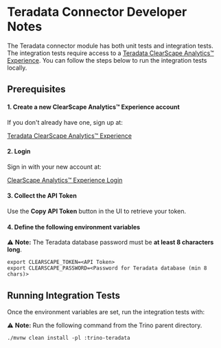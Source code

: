 # Teradata Connector Developer Notes

The Teradata connector module has both unit tests and integration tests.
The integration tests require access to a [Teradata ClearScape Analytics™ Experience](https://clearscape.teradata.com/sign-in).
You can follow the steps below to run the integration tests locally.

## Prerequisites

#### 1. Create a new ClearScape Analytics™ Experience account

If you don't already have one, sign up at:

[Teradata ClearScape Analytics™ Experience](https://www.teradata.com/getting-started/demos/clearscape-analytics)

#### 2. Login

Sign in with your new account at:

[ClearScape Analytics™ Experience Login](https://clearscape.teradata.com/sign-in)

#### 3. Collect the API Token

Use the **Copy API Token** button in the UI to retrieve your token.

#### 4. Define the following environment variables

⚠️ **Note:** The Teradata database password must be **at least 8 characters long**.

```
export CLEARSCAPE_TOKEN=<API Token>
export CLEARSCAPE_PASSWORD=<Password for Teradata database (min 8 chars)>
```

## Running Integration Tests

Once the environment variables are set, run the integration tests with:

⚠️ **Note:** Run the following command from the Trino parent directory.

  ```
 ./mvnw clean install -pl :trino-teradata
```
